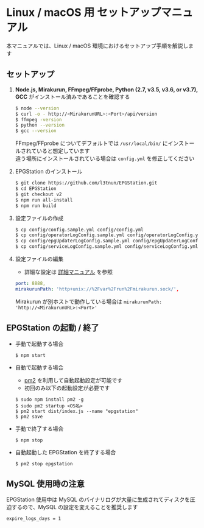 # Linux / macOS 用 セットアップマニュアル

本マニュアルでは、Linux / macOS 環境におけるセットアップ手順を解説します

## セットアップ

1. **Node.js, Mirakurun, FFmpeg/FFprobe, Python (2.7, v3.5, v3.6, or v3.7), GCC** がインストール済みであることを確認する

    ```bash
    $ node --version
    $ curl -o - http://<MirakurunURL>:<Port>/api/version
    $ ffmpeg -version
    $ python --version
    $ gcc --version
    ```

    FFmpeg/FFprobe についてデフォルトでは `/usr/local/bin/` にインストールされていると想定しています  
    違う場所にインストールされている場合は `config.yml` を修正してください

2. EPGStation のインストール

    ```bash
    $ git clone https://github.com/l3tnun/EPGStation.git
    $ cd EPGStation
    $ git checkout v2
    $ npm run all-install
    $ npm run build
    ```

3. 設定ファイルの作成

    ```bash
    $ cp config/config.sample.yml config/config.yml
    $ cp config/operatorLogConfig.sample.yml config/operatorLogConfig.yml
    $ cp config/epgUpdaterLogConfig.sample.yml config/epgUpdaterLogConfig.yml
    $ cp config/serviceLogConfig.sample.yml config/serviceLogConfig.yml
    ```

4. 設定ファイルの編集

    - 詳細な設定は [詳細マニュアル](conf-manual.md) を参照

    ```yaml
    port: 8888,
    mirakurunPath: 'http+unix://%2Fvar%2Frun%2Fmirakurun.sock/',
    ```

    Mirakurun が別ホストで動作している場合は `mirakurunPath: 'http://<MirakurunURL>:<Port>'`

## EPGStation の起動 / 終了

-   手動で起動する場合

    ```
    $ npm start
    ```

-   自動で起動する場合

    -   [pm2](http://pm2.keymetrics.io/) を利用して自動起動設定が可能です
    -   初回のみ以下の起動設定が必要です

    ```
    $ sudo npm install pm2 -g
    $ sudo pm2 startup <OS名>
    $ pm2 start dist/index.js --name "epgstation"
    $ pm2 save
    ```

-   手動で終了する場合

    ```
    $ npm stop
    ```

-   自動起動した EPGStation を終了する場合

    ```
    $ pm2 stop epgstation
    ```

## MySQL 使用時の注意

EPGStation 使用中は MySQL のバイナリログが大量に生成されてディスクを圧迫するので、MySQL の設定を変えることを推奨します

```
expire_logs_days = 1
```
